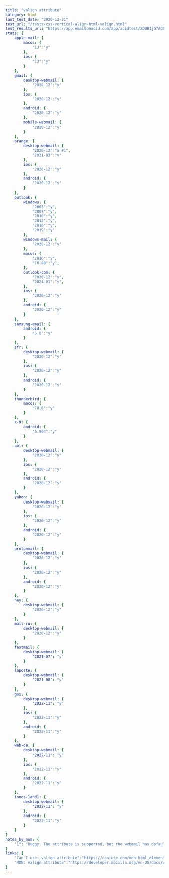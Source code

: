 ```yaml
---
title: "valign attribute"
category: html
last_test_date: "2020-12-21"
test_url: "/tests/css-vertical-align-html-valign.html"
test_results_url: "https://app.emailonacid.com/app/acidtest/XDUBIjG7AOXLUwfUUDYDO68OO1POjklmaeeqkOeSylkJL/list"
stats: {
    apple-mail: {
        macos: {
            "13":"y"
        },
        ios: {
            "13":"y"
        }
    },
    gmail: {
        desktop-webmail: {
            "2020-12":"y"
        },
        ios: {
            "2020-12":"y"
        },
        android: {
            "2020-12":"y"
        },
        mobile-webmail: {
            "2020-12":"y"
        }
    },
    orange: {
        desktop-webmail: {
            "2020-12":"a #1",
            "2021-03":"y"
        },
        ios: {
            "2020-12":"y"
        },
        android: {
            "2020-12":"y"
        }
    },
    outlook: {
        windows: {
            "2003":"y",
            "2007":"y",
            "2010":"y",
            "2013":"y",
            "2016":"y",
            "2019":"y"
        },
        windows-mail: {
            "2020-12":"y"
        },
        macos: {
            "2016":"y",
            "16.80":"y",
        },
        outlook-com: {
            "2020-12":"y",
            "2024-01":"y",
        },
        ios: {
            "2020-12":"y"
        },
        android: {
            "2020-12":"y"
        }
    },
    samsung-email: {
        android: {
            "6.0":"y"
        }
    },
    sfr: {
        desktop-webmail: {
            "2020-12":"y"
        },
        ios: {
            "2020-12":"y"
        },
        android: {
            "2020-12":"y"
        }
    },
    thunderbird: {
        macos: {
            "78.6":"y"
        }
    },
    k-9: {
		android: {
			"6.904":"y"
		}
  	},
    aol: {
        desktop-webmail: {
            "2020-12":"y"
        },
        ios: {
            "2020-12":"y"
        },
        android: {
            "2020-12":"y"
        }
    },
    yahoo: {
        desktop-webmail: {
            "2020-12":"y"
        },
        ios: {
            "2020-12":"y"
        },
        android: {
            "2020-12":"y"
        }
    },
    protonmail: {
        desktop-webmail: {
            "2020-12":"y"
        },
        ios: {
            "2020-12":"y"
        },
        android: {
            "2020-12":"y"
        }
    },
    hey: {
        desktop-webmail: {
            "2020-12":"y"
        }
    },
    mail-ru: {
        desktop-webmail: {
            "2020-12":"y"
        }
    },
    fastmail: {
        desktop-webmail: {
            "2021-07": "y"
        }
    },
    laposte: {
        desktop-webmail: {
            "2021-08": "y"
        }
    },
	gmx: {
		desktop-webmail: {
			"2022-11": "y"
		},
		ios: {
			"2022-11":"y"
		},
		android: {
			"2022-11":"y"
		}
	},
	web-de: {
		desktop-webmail: {
			"2022-11": "y"
		},
		ios: {
			"2022-11":"y"
		},
		android: {
			"2022-11":"y"
		}
	},
	ionos-1and1: {
		desktop-webmail: {
			"2022-11": "y"
		},
		android: {
			"2022-11":"y"
		}
	}
}
notes_by_num: {
    "1": "Buggy. The attribute is supported, but the webmail has default styles setting all `<td>` to `vertical-align:top` in CSS."
}
links: {
    "Can I use: valign attribute":"https://caniuse.com/mdn-html_elements_td_valign",
    "MDN: valign attribute":"https://developer.mozilla.org/en-US/docs/Web/HTML/Element/td#attr-valign"
}
---
```

